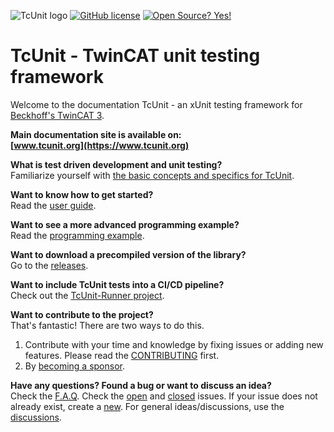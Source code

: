 ![TcUnit logo](https://github.com/tcunit/TcUnit/blob/master/img/tcunit-logo.png)
[![GitHub license](https://img.shields.io/github/license/Naereen/StrapDown.js.svg)](https://github.com/tcunit/TcUnit/blob/master/LICENSE)
[![Open Source? Yes!](https://badgen.net/badge/Open%20Source%20%3F/Yes%21/blue?icon=github)](https://github.com/TcUnit/TcUnit)

# TcUnit - TwinCAT unit testing framework

Welcome to the documentation TcUnit - an xUnit testing framework for [Beckhoff's TwinCAT 3](https://www.beckhoff.com/twincat3/).

**Main documentation site is available on:**  
**[www.tcunit.org](https://www.tcunit.org)**

**What is test driven development and unit testing?**  
Familiarize yourself with [the basic concepts and specifics for TcUnit](https://tcunit.org/#/unit-testing-concepts).

**Want to know how to get started?**  
Read the [user guide](https://tcunit.org/#/introduction-user-guide).

**Want to see a more advanced programming example?**  
Read the [programming example](https://tcunit.org/#/programming-example-introduction).

**Want to download a precompiled version of the library?**  
Go to the [releases](https://github.com/tcunit/TcUnit/releases).

**Want to include TcUnit tests into a CI/CD pipeline?**  
Check out the [TcUnit-Runner project](https://github.com/tcunit/TcUnit-Runner).

**Want to contribute to the project?**  
That's fantastic! There are two ways to do this.

1. Contribute with your time and knowledge by fixing issues or adding new features. Please read the [CONTRIBUTING](CONTRIBUTING.md) first.
2. By [becoming  a sponsor](https://github.com/sponsors/tcunit).

**Have any questions? Found a bug or want to discuss an idea?**  
Check the [F.A.Q](https://tcunit.org/#/faq).
Check the [open](https://github.com/tcunit/TcUnit/issues) and [closed](https://github.com/tcunit/TcUnit/issues?q=is%3Aissue+is%3Aclosed) issues.
If your issue does not already exist, create a [new](https://github.com/tcunit/TcUnit/issues/new/choose).
For general ideas/discussions, use the [discussions](https://github.com/tcunit/TcUnit/discussions).
